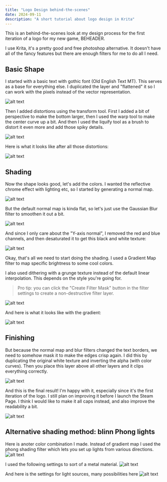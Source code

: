 ```yaml
---
title: "Logo Design behind-the-scenes"
date: 2024-09-11
description: "A short tutorial about logo design in Krita"
---
```


This is an behind-the-scenes look at my design process for the first iteration of a logo for my new game, BEHEADER.

I use Krita, it's a pretty good and free photoshop alternative. It doesn't have all of the fancy features but there are enough filters for me to do all I need.

## Basic Shape

I started with a basic text with gothic font (Old English Text MT). This serves as a base for everything else. I duplicated the layer and "flattened" it so I can work with the pixels instead of the vector representation.

![alt text](src.png)

Then I added distortions using the transform tool. First I added a bit of perspective to make the bottom larger, then I used the warp tool to make the center curve up a bit. And then I used the liquify tool as a brush to distort it even more and add those spiky details.

![alt text](transform.png)

Here is what it looks like after all those distortions:

![alt text](warped.png)

## Shading

Now the shape looks good, let's add the colors. I wanted the reflective chrome effect with lighting etc, so I started by generating a normal map.

![alt text](normals.png)

But the default normal map is kinda flat, so let's just use the Gaussian Blur filter to smoothen it out a bit.

![alt text](blur_normals.png)

And since I only care about the "Y-axis normal", I removed the red and blue channels, and then desaturated it to get this black and white texture:

![alt text](normal_y.png)

Okay, that's all we need to start doing the shading. I used a Gradient Map filter to map specific brightness to some cool colors.

I also used dithering with a grunge texture instead of the default linear interpolation. This depends on the style you're going for.

> Pro tip: you can click the "Create Filter Mask" button in the filter settings to create a non-destructive filter layer.

![alt text](gradient_opts.png)

And here is what it looks like with the gradient:

![alt text](gradient.png)

## Finishing

But because the normal map and blur filters changed the text borders, we need to somehow mask it to make the edges crisp again. I did this by duplicating the original white texture and inverting the alpha (with color curves). Then you place this layer above all other layers and it clips everything correctly.

![alt text](mask.png)

And this is the final result! I'm happy with it, especially since it's the first iteration of the logo. I still plan on improving it before I launch the Steam Page. I think I would like to make it all caps instead, and also improve the readability a bit.

![alt text](final.png)

## Alternative shading method: blinn Phong lights

Here is anoter color combination I made. Instead of gradient map I used the phong shading filter which lets you set up lights from various directions.
![alt text](blinn_phong.png)

I used the following settings to sort of a metal material.
![alt text](blinn_phong_lights.png)

And here is the settings for light sources, many possibilities here
![alt text](blinn_phong_opts.png)